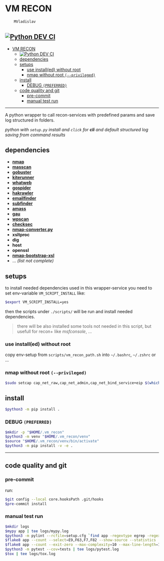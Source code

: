 # VM RECON

```sh
    MVladislav
```

## [![Python DEV CI](https://github.com/MVladislav/vm-recon/actions/workflows/python-dev.yml/badge.svg?branch=develop)](https://github.com/MVladislav/vm-recon/actions/workflows/python-dev.yml)

- [VM RECON](#vm-recon)
  - [![Python DEV CI](https://github.com/MVladislav/vm-recon/actions/workflows/python-dev.yml)](#)
  - [dependencies](#dependencies)
  - [setups](#setups)
    - [use install(ed) without root](#use-installed-without-root)
    - [nmap without root `(--privileged)`](#nmap-without-root---privileged)
  - [install](#install)
    - [DEBUG `(PREFERRED)`](#debug-preferred)
  - [code quality and git](#code-quality-and-git)
    - [pre-commit](#pre-commit)
    - [manual test run](#manual-test-run)

---

A python wrapper to call recon-services with predefined params and save log structured in folders.

_python with `setup.py` install and `click` for **cli** and default structured log saving from command results_

## dependencies

- **[nmap](https://github.com/nmap/nmap.git)**
- **[masscan](https://github.com/robertdavidgraham/masscan.git)**
- **[gobuster](https://github.com/OJ/gobuster.git)**
- **[kiterunner](https://github.com/assetnote/kiterunner.git)**
- **[whatweb](https://github.com/urbanadventurer/WhatWeb.git)**
- **[gospider](https://github.com/jaeles-project/gospider.git)**
- **[hakrawler](https://github.com/hakluke/hakrawler.git)**
- **[emailfinder](https://github.com/Josue87/EmailFinder.git)**
- **[subfinder](https://github.com/projectdiscovery/subfinder.git)**
- **[amass](https://github.com/OWASP/Amass.git)**
- **[gau](https://github.com/lc/gau.git)**
- **[wpscan](https://github.com/wpscanteam/wpscan.git)**
- **[checksec](https://github.com/slimm609/checksec.sh.git)**
- **[nmap-converter.py](https://github.com/mrschyte/nmap-converter.git)**
- **xsltproc**
- **dig**
- **host**
- **openssl**
- **[nmap-bootstrap-xsl](https://github.com/honze-net/nmap-bootstrap-xsl.git)**
- ... _(list not complete)_

## setups

to install needed dependencies used in this wrapper-service
you need to set env-variable `VM_SCRIPT_INSTALL` like:

```sh
$export VM_SCRIPT_INSTALL=yes
```

then the scripts under `./scripts/` will be run and install needed dependencies.

> there will be also installed some tools not needed in this script, but usefull
> for recon+ like _msfconsole_, ...

### use install(ed) without root

copy env-setup from `scripts/vm_recon_path.sh` into `~/.bashrc`, `~/.zshrc` or ...

### nmap without root `(--privileged)`

```sh
$sudo setcap cap_net_raw,cap_net_admin,cap_net_bind_service+eip $(which nmap)
```

## install

```sh
$python3 -m pip install .
```

### DEBUG `(PREFERRED)`

```sh
$mkdir -p "$HOME/.vm_recon"
$python3 -m venv "$HOME/.vm_recon/venv"
$source "$HOME/.vm_recon/venv/bin/activate"
$python3 -m pip install -v -e .
```

---

## code quality and git

### pre-commit

run:

```sh
$git config --local core.hooksPath .git/hooks
$pre-commit install
```

### manual test run

```sh
$mkdir logs
$mypy app | tee logs/mypy.log
$python3 -m pylint --rcfile=setup.cfg `find app -regextype egrep -regex '(.*.py)$'` | tee logs/pylint.log
$flake8 app --count --select=E9,F63,F7,F82 --show-source --statistics | tee logs/flake8_1.log
$flake8 app --count --exit-zero --max-complexity=10 --max-line-length=127 --statistics | tee logs/flake8_2.log
$python3 -m pytest --cov=tests | tee logs/pytest.log
$tox | tee logs/tox.log
```
